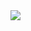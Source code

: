 <img src="https://capsule-render.vercel.app/api?type=cylinder&color=auto&animation=twinkling&height=300&section=header&text=Welcome%20&fontSize=80" />
